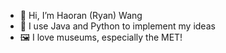 - 👋 Hi, I’m Haoran (Ryan) Wang
- 🌱 I use Java and Python to implement my ideas
- 🖼️ I love museums, especially the MET!

<!---
HAoRAn-W/HAoRAn-W is a ✨ special ✨ repository because its `README.md` (this file) appears on your GitHub profile.
You can click the Preview link to take a look at your changes.

- 📫 How to reach me ...
--->
